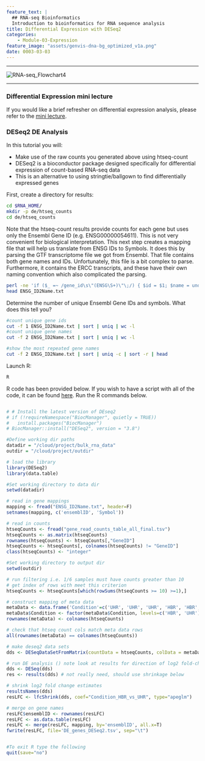 ```yaml
---
feature_text: |
  ## RNA-seq Bioinformatics
  Introduction to bioinformatics for RNA sequence analysis
title: Differential Expression with DESeq2
categories:
    - Module-03-Expression
feature_image: "assets/genvis-dna-bg_optimized_v1a.png"
date: 0003-03-03
---
```


***

![RNA-seq_Flowchart4](/assets/module_3/RNA-seq_Flowchart4.png)

***


### Differential Expression mini lecture
If you would like a brief refresher on differential expression analysis, please refer to the [mini lecture](https://github.com/griffithlab/rnabio.org/blob/master/assets/lectures/cshl/2023/mini/RNASeq_MiniLecture_03_03_DifferentialExpression.pdf).


### DESeq2 DE Analysis
In this tutorial you will:

* Make use of the raw counts you generated above using htseq-count
* DESeq2 is a bioconductor package designed specifically for differential expression of count-based RNA-seq data
* This is an alternative to using stringtie/ballgown to find differentially expressed genes

First, create a directory for results:

```bash
cd $RNA_HOME/
mkdir -p de/htseq_counts
cd de/htseq_counts

```

Note that the htseq-count results provide counts for each gene but uses only the Ensembl Gene ID (e.g. ENSG00000054611).  This is not very convenient for biological interpretation.  This next step creates a mapping file that will help us translate from ENSG IDs to Symbols. It does this by parsing the GTF transcriptome file we got from Ensembl. That file contains both gene names and IDs. Unfortunately, this file is a bit complex to parse. Furthermore, it contains the ERCC transcripts, and these have their own naming convention which also complicated the parsing.

```bash
perl -ne 'if ($_ =~ /gene_id\s\"(ENSG\S+)\"\;/) { $id = $1; $name = undef; if ($_ =~ /gene_name\s\"(\S+)"\;/) { $name = $1; }; }; if ($id && $name) {print "$id\t$name\n";} if ($_=~/gene_id\s\"(ERCC\S+)\"/){print "$1\t$1\n";}' $RNA_REF_GTF | sort | uniq > ENSG_ID2Name.txt
head ENSG_ID2Name.txt

```

Determine the number of unique Ensembl Gene IDs and symbols. What does this tell you?
```bash
#count unique gene ids
cut -f 1 ENSG_ID2Name.txt | sort | uniq | wc -l
#count unique gene names
cut -f 2 ENSG_ID2Name.txt | sort | uniq | wc -l

#show the most repeated gene names
cut -f 2 ENSG_ID2Name.txt | sort | uniq -c | sort -r | head

```

Launch R:

```bash
R
```

R code has been provided below. If you wish to have a script with all of the code, it can be found [here](https://github.com/griffithlab/rnabio.org/blob/master/assets/scripts/Tutorial_DESeq2.R). Run the R commands below.

```R

# # Install the latest version of DEseq2
# if (!requireNamespace("BiocManager", quietly = TRUE))
#   install.packages("BiocManager")
# BiocManager::install("DESeq2", version = "3.8")

#Define working dir paths
datadir = "/cloud/project/bulk_rna_data"
outdir = "/cloud/project/outdir"

# load the library
library(DESeq2)
library(data.table)

#Set working directory to data dir
setwd(datadir)

# read in gene mappings
mapping <- fread("ENSG_ID2Name.txt", header=F)
setnames(mapping, c('ensemblID', 'Symbol'))

# read in counts
htseqCounts <- fread("gene_read_counts_table_all_final.tsv")
htseqCounts <- as.matrix(htseqCounts)
rownames(htseqCounts) <- htseqCounts[,"GeneID"]
htseqCounts <- htseqCounts[, colnames(htseqCounts) != "GeneID"]
class(htseqCounts) <- "integer"

#Set working directory to output dir
setwd(outdir)

# run filtering i.e. 1/6 samples must have counts greater than 10
# get index of rows with meet this criterion
htseqCounts <- htseqCounts[which(rowSums(htseqCounts >= 10) >=1),]

# construct mapping of meta data
metaData <- data.frame('Condition'=c('UHR', 'UHR', 'UHR', 'HBR', 'HBR', 'HBR'))
metaData$Condition <- factor(metaData$Condition, levels=c('HBR', 'UHR'))
rownames(metaData) <- colnames(htseqCounts)

# check that htseq count cols match meta data rows
all(rownames(metaData) == colnames(htseqCounts))

# make deseq2 data sets
dds <- DESeqDataSetFromMatrix(countData = htseqCounts, colData = metaData, design = ~Condition)

# run DE analysis () note look at results for direction of log2 fold-change
dds <- DESeq(dds)
res <- results(dds) # not really need, should use shrinkage below

# shrink log2 fold change estimates
resultsNames(dds)
resLFC <- lfcShrink(dds, coef="Condition_HBR_vs_UHR", type="apeglm")

# merge on gene names
resLFC$ensemblID <- rownames(resLFC)
resLFC <- as.data.table(resLFC)
resLFC <- merge(resLFC, mapping, by='ensemblID', all.x=T)
fwrite(resLFC, file='DE_genes_DESeq2.tsv', sep="\t")


#To exit R type the following
quit(save="no")
```

